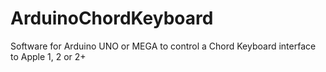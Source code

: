 # ArduinoChordKeyboard
Software for Arduino UNO or MEGA to control a Chord Keyboard interface to Apple 1, 2 or 2+
